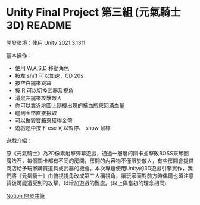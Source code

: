 # Unity Final Project 第三組 (元氣騎士3D) README

開發環境：使用 Unity 2021.3.13f1

基本操作：

- 使用 W,A,S,D 移動角色
- 按左 shift 可以加速，CD 20s
- 按空白鍵來跳躍
- 按 R 可以切換武器及視角
- 滑鼠左鍵來攻擊敵人
- 你可以靠近地圖上隨機出現的補血瓶來回滿血量
- 碰到金幣直接撿取
- 可以摧毀寶箱來獲得金幣
- 遊戲途中按下 esc 可以暫停、 show 鼠標

遊戲介紹：

原《元氣騎士》為2D像素射擊彈幕遊戲，通過一層層的關卡並擊敗BOSS來奪回魔法石，每個關卡都有不同的房間，房間的內容物不僅限於敵人，有些房間會提供商店給予玩家購買道具或武器的機會。本次專題使用Unity的3D遊戲引擎實作，我們將《元氣騎士》由俯視視角改成第三人稱視角，讓玩家面對前方時偶爾也須注意背後可能遭受到的攻擊，以增加遊戲的難度。(以上與當初的理念相同)

[Notion 開發共筆](https://yenslife.notion.site/Unity-Final-Project-3D-90e6311f8e1848539ee0fcae3456897c)
